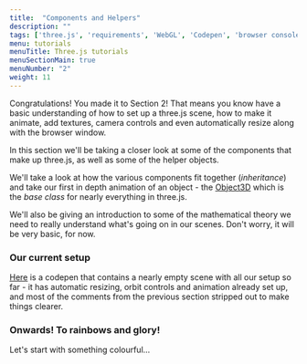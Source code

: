 ```yaml
---
title:  "Components and Helpers"
description: ""
tags: ['three.js', 'requirements', 'WebGL', 'Codepen', 'browser console', 'HTML']
menu: tutorials
menuTitle: Three.js tutorials
menuSectionMain: true
menuNumber: "2"
weight: 11
---
```


Congratulations! You made it to Section 2! That means you know have a basic understanding of how to set up a three.js scene, how to make it animate, add textures, camera controls and even automatically resize along with the browser window.

In this section we'll be taking a closer look at some of the components that make up three.js, as well as some of the helper objects.

We'll take a look at how the various components fit together (_inheritance_) and take our first in depth animation of an object - the [Object3D](https://threejs.org/docs/#api/core/Object3D) which is the _base class_ for nearly everything in three.js.

We'll also be giving an introduction to some of the mathematical theory we need to really understand what's going on in our scenes. Don't worry, it will be very basic, for now.

### Our current setup

[Here](https://codepen.io/looeee/pen/aEBKYK) is a codepen that contains a nearly empty scene with all our setup so far - it has automatic resizing, orbit controls and animation already set up, and most of the comments from the previous section stripped out to make things clearer.

### Onwards! To rainbows and glory!
Let's start with something colourful...
